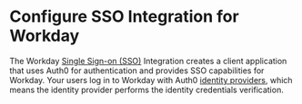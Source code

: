 # Configure SSO Integration for Workday

The Workday [Single Sign-on (SSO)](/sso) Integration creates a client application that uses Auth0 for authentication and provides SSO capabilities for Workday. Your users log in to Workday with Auth0 [identity providers](/identityproviders), which means the identity provider performs the identity credentials verification.
